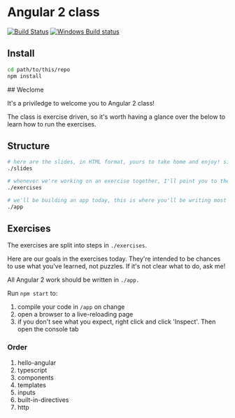 # Angular 2 class

[![Build Status](https://travis-ci.org/timruffles/angular-2-class.svg?branch=master)](https://travis-ci.org/timruffles/angular-2-class)
[![Windows Build status](https://ci.appveyor.com/api/projects/status/tv14tusk6pd7d36r?svg=true)](https://ci.appveyor.com/project/timruffles/angular-2-class)

## Install

```sh
cd path/to/this/repo
npm install
```

## Weclome


It's a priviledge to welcome you to Angular 2 class!

The class is exercise driven, so it's worth having a glance over the below to learn how to run the exercises.

## Structure

```sh
# here are the slides, in HTML format, yours to take home and enjoy! simply open slides/index.html in your favourite brower
./slides 

# whenever we're working on an exercise together, I'll point you to the exercises folder
./exercises

# we'll be building an app today, this is where you'll be writing most of your code
./app
```

## Exercises

The exercises are split into steps in `./exercises`.

Here are our goals in the exercises today. They're intended to be chances to use what you've learned, not puzzles. If it's not clear what to do, ask me!

All Angular 2 work should be written in `./app.`

Run `npm start` to:

1. compile your code in `/app` on change
1. open a browser to a live-reloading page
1. if you don't see what you expect, right click and click 'Inspect'. Then open the console tab

### Order

1. hello-angular
1. typescript
1. components
1. templates
1. inputs
1. built-in-directives
1. http



